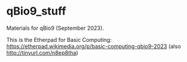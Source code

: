 # qBio9_stuff

Materials for qBio9 (September 2023).

This is the Etherpad for Basic Computing:
https://etherpad.wikimedia.org/p/basic-computing-qbio9-2023
(also http://tinyurl.com/n8ep8tha)
